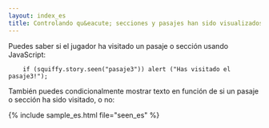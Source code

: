 ```yaml
---
layout: index_es
title: Controlando qu&eacute; secciones y pasajes han sido visualizados
---
```


Puedes saber si el jugador ha visitado un pasaje o secci&oacute;n usando JavaScript:

```
    if (squiffy.story.seen("pasaje3")) alert ("Has visitado el pasaje3!");
```

Tambi&eacute;n puedes condicionalmente mostrar texto en funci&oacute;n de si un pasaje o secci&oacute;n ha sido visitado, o no:

{% include sample_es.html file="seen_es" %}